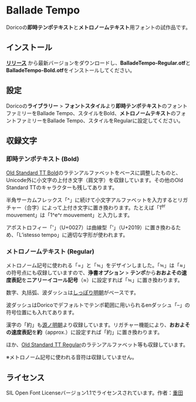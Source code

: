# Ballade Tempo
Doricoの**即時テンポテキスト**と**メトロノームテキスト**用フォントの試作品です。
## インストール
**[リリース](https://github.com/soyashigeta/Ballade-Tempo/releases)** から最新バージョンをダウンロードし、**BalladeTempo-Regular.otf**と**BalladeTempo-Bold.otf**をインストールしてください。
## 設定
Doricoの**ライブラリー** > **フォントスタイル**より**即時テンポテキスト**のフォントファミリーをBallade Tempo、スタイルをBold、**メトロノームテキスト**のフォントファミリーをBallade Tempo、スタイルをRegularに設定してください。
## 収録文字
### 即時テンポテキスト (Bold)
[Old Standard TT Bold](https://github.com/akryukov/oldstand)のラテンアルファベットをベースに調整したものと、Unicode外に小文字の上付き文字（肩文字）を収録しています。その他のOld Standard TTのキャラクターも残してあります。

半角サーカムフレックス「^」に続けて小文字アルファベットを入力するとリガチャー（合字）によって上付き文字に置き換わります。たとえば「1<sup>er</sup> mouvement」は「1^e^r mouvement」と入力します。

アポストロフィー「'」（U+0027）は曲線型「’」（U+2019）に置き換わるため、「L’istesso tempo」に適切な字形が使われます。
### メトロノームテキスト (Regular)
メトロノーム記号に使われる「=」と「≒」をデザインしました。「≒」は「≈」の符号点にも収録していますので、**浄書オプション** > **テンポ**から**おおよその速度表記**を**ニアリーイコール記号**（≈）に設定すれば「≒」に置き換わります。

数字、丸括弧、波ダッシュは[しっぽり明朝](https://github.com/fontdasu/ShipporiMincho)がベースです。

波ダッシュはDoricoでデフォルトでテンポ範囲に用いられるenダッシュ「–」の符号位置にも入れてあります。

漢字の「約」も[源ノ明朝](https://source.typekit.com/source-han-serif/jp/)より収録しています。リガチャー機能により、**おおよその速度表記**を**約**（approx.）に設定すれば「約」に置き換わります。

ほか、[Old Standard TT Regular](https://github.com/akryukov/oldstand)のラテンアルファベット等も収録しています。

※メトロノーム記号に使われる音符は収録していません。
## ライセンス
SIL Open Font Licenseバージョン1.1でライセンスされています。作者：[重田](https://shigeta.info)
